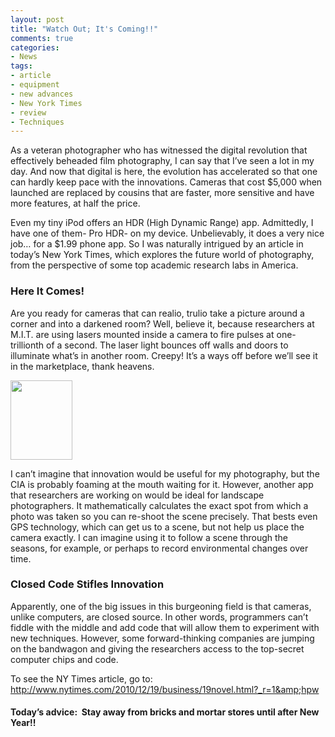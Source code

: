 ```yaml
---
layout: post
title: "Watch Out; It's Coming!!"
comments: true
categories:
- News
tags:
- article
- equipment
- new advances
- New York Times
- review
- Techniques
---
```

As a veteran photographer who has witnessed the digital revolution that effectively beheaded film photography, I can say that I’ve seen a lot in my day. And now that digital is here, the evolution has accelerated so that one can hardly keep pace with the innovations. Cameras that cost $5,000 when launched are replaced by cousins that are faster, more sensitive and have more features, at half the price.

Even my tiny iPod offers an HDR (High Dynamic Range) app. Admittedly, I have one of them- Pro HDR- on my device. Unbelievably, it does a very nice job… for a $1.99 phone app. So I was naturally intrigued by an article in today’s New York Times, which explores the future world of photography, from the perspective of some top academic research labs in America.
<h3>Here It Comes!</h3>
Are you ready for cameras that can realio, trulio take a picture around a corner and into a darkened room? Well, believe it, because researchers at M.I.T. are using lasers mounted inside a camera to fire pulses at one-trillionth of a second. The laser light bounces off walls and doors to illuminate what’s in another room. Creepy! It’s a ways off before we’ll see it in the marketplace, thank heavens.

<a href="http://blog.lesterpickerphoto.com/wp-content/uploads/2010/12/images.jpeg"><img class="size-full wp-image-819" title="images" src="http://blog.lesterpickerphoto.com/wp-content/uploads/2010/12/images.jpeg" alt="" width="99" height="127" /></a>

I can’t imagine that innovation would be useful for my photography, but the CIA is probably foaming at the mouth waiting for it. However, another app that researchers are working on would be ideal for landscape photographers. It mathematically calculates the exact spot from which a photo was taken so you can re-shoot the scene precisely. That bests even GPS technology, which can get us to a scene, but not help us place the camera exactly. I can imagine using it to follow a scene through the seasons, for example, or perhaps to record environmental changes over time.
<h3>Closed Code Stifles Innovation</h3>
Apparently, one of the big issues in this burgeoning field is that cameras, unlike computers, are closed source. In other words, programmers can’t fiddle with the middle and add code that will allow them to experiment with new techniques. However, some forward-thinking companies are jumping on the bandwagon and giving the researchers access to the top-secret computer chips and code.

To see the NY Times article, go to: <a href="http://www.nytimes.com/2010/12/19/business/19novel.html?_r=1&amp;hpw">http://www.nytimes.com/2010/12/19/business/19novel.html?_r=1&amp;hpw</a>
<h4>Today’s advice:  Stay away from bricks and mortar stores until after New Year!!</h4>